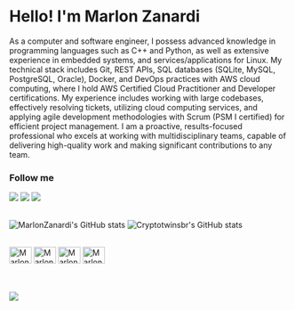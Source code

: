 # Hello! I'm Marlon Zanardi

As a computer and software engineer, I possess advanced knowledge in programming languages such as C++ and Python, as well as extensive experience in embedded systems, and services/applications for Linux. My technical stack includes Git, REST APIs, SQL databases (SQLite, MySQL, PostgreSQL, Oracle), Docker, and DevOps practices with AWS cloud computing, where I hold AWS Certified Cloud Practitioner and Developer certifications.
My experience includes working with large codebases, effectively resolving tickets, utilizing cloud computing services, and applying agile development methodologies with Scrum (PSM I certified) for efficient project management. I am a proactive, results-focused professional who excels at working with multidisciplinary teams, capable of delivering high-quality work and making significant contributions to any team.


### Follow me
<div> 
   <a href="https://www.linkedin.com/in/marlon-zanardi/" target="_blank"><img src="https://img.shields.io/badge/-LinkedIn-%230077B5?style=for-the-badge&logo=linkedin&logoColor=white" target="_blank"></a> 
   <a href = "mailto:zanmarlon@gmail.com"><img src="https://img.shields.io/badge/-Gmail-%23333?style=for-the-badge&logo=gmail&logoColor=white" target="_blank"></a>
   <a href="https://www.instagram.com/marlon.zanardi/" target="_blank"><img src="https://img.shields.io/badge/-Instagram-%23E4405F?style=for-the-badge&logo=instagram&logoColor=white" target="_blank"></a>
</div>
<br>

![MarlonZanardi's GitHub stats](https://github-readme-stats.vercel.app/api?username=marlonzanardi&show_icons=true&theme=merko)
![Cryptotwinsbr's GitHub stats](https://github-readme-stats.vercel.app/api?username=cryptotwinsbr&show_icons=true&theme=merko)


<div style="display: inline_block"><br>
  <img align="center" alt="MarlonZanardi-C" height="30" width="40" src="https://icongr.am/devicon/c-original.svg">  
  <img align="center" alt="MarlonZanardi-C++" height="30" width="40" src="https://icongr.am/devicon/cplusplus-original.svg">
  <img align="center" alt="MarlonZanardi-Python" height="30" width="40" src="https://icongr.am/devicon/python-original.svg">
  <img align="center" alt="MarlonZanardi-Git" height="30" width="40" src="https://icongr.am/devicon/git-original.svg">    
</div>
<br>

<!--<a href="https://github.com/marlonzanardi">
  <img align="center" src="https://github-readme-stats.vercel.app/api/top-langs/?username=marlonzanardi&theme=merko">
</a>-->
<br>
<br>
<img src="https://i.postimg.cc/cJbmxsHz/fundo-git.png">

